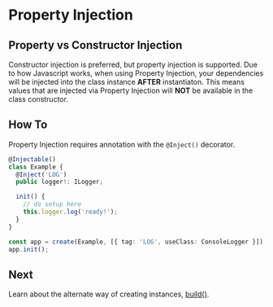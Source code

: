 # Property Injection

## Property vs Constructor Injection

Constructor injection is preferred, but property injection is supported. Due to
how Javascript works, when using Property Injection, your dependencies will be
injected into the class instance **AFTER** instantiaton. This means values that
are injected via Property Injection will **NOT** be available in the class
constructor.

## How To

Property Injection requires annotation with the `@Inject()` decorator.

```ts
@Injectable()
class Example {
  @Inject('LOG')
  public logger!: ILogger;

  init() {
    // do setup here
    this.logger.log('ready!');
  }
}

const app = create(Example, [{ tag: 'LOG', useClass: ConsoleLogger }]);
app.init();
```

## Next

Learn about the alternate way of creating instances, [build()](/docs/build-syntax.md).
